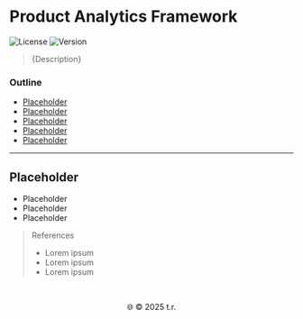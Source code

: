 # Product Analytics Framework

<p align="left">
  <img src="https://img.shields.io/badge/License-MIT-lightgrey" alt="License">
  <img src="https://img.shields.io/badge/version-1.0-blue" alt="Version">
</p>

> {Description}

### Outline

- [Placeholder](#placeholder)
- [Placeholder](#placeholder)
- [Placeholder](#placeholder)
- [Placeholder](#placeholder)
- [Placeholder](#placeholder)

---

## Placeholder

- Placeholder
- Placeholder
- Placeholder

> References
> - Lorem ipsum
> - Lorem ipsum
> - Lorem ipsum

</br>

<p align="center">🌐 © 2025 t.r.</p>

